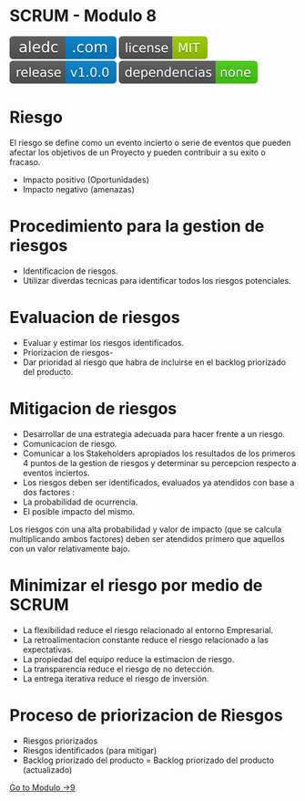 # SCRUM - Modulo 8
[![aledc.com](https://github.com/aledc7/Scrum-Certification/blob/master/recursos/aledc.com.svg)](https://aledc.com)
[![License](https://github.com/aledc7/Scrum-Certification/blob/master/recursos/mit-license.svg)](https://aledc.com)
[![GitHub release](https://github.com/aledc7/Scrum-Certification/blob/master/recursos/release.svg)](https://aledc.com)
[![Dependencies](https://github.com/aledc7/Scrum-Certification/blob/master/recursos/dependencias-none.svg)](https://aledc.com)



# Riesgo
El riesgo se define como un evento incierto o serie de eventos que pueden afectar los objetivos de un Proyecto y pueden contribuir a su exito o fracaso.
- Impacto positivo (Oportunidades)
- Impacto negativo (amenazas)

# Procedimiento para la gestion de riesgos
- Identificacion de riesgos.
- Utilizar diverdas tecnicas para identificar todos los riesgos potenciales.

# Evaluacion de riesgos
- Evaluar y estimar los riesgos identificados.
- Priorizacion de riesgos-
- Dar prioridad al riesgo que habra de incluirse en el backlog priorizado del producto.

# Mitigacion de riesgos
- Desarrollar de una estrategia adecuada para hacer frente a un riesgo.
- Comunicacion de riesgo.
- Comunicar a los Stakeholders apropiados los resultados de los primeros 4 puntos de la gestion de riesgos y determinar su percepcion respecto a eventos inciertos.
- Los riesgos deben ser identificados, evaluados ya atendidos con base a dos factores :
- La probabilidad de ocurrencia.
- El posible impacto del mismo.

Los riesgos con una alta probabilidad y valor de impacto (que se calcula multiplicando ambos factores) deben ser atendidos primero que aquellos con un valor relativamente bajo.

# Minimizar el riesgo por medio de SCRUM

- La flexibilidad reduce el riesgo relacionado al entorno Empresarial.
- La retroalimentacion constante reduce el riesgo relacionado a las expectativas.
- La propiedad del equipo reduce la estimacion de riesgo.
- La transparencia reduce el riesgo de no detección.
- La entrega iterativa reduce el riesgo de inversión.

# Proceso de priorizacion de Riesgos
- Riesgos priorizados
- Riesgos identificados (para mitigar) 
- Backlog priorizado del producto = Backlog priorizado del producto (actualizado)

[Go to Modulo ->9](https://github.com/aledc7/Scrum-Certification/blob/master/modulo9.md)
